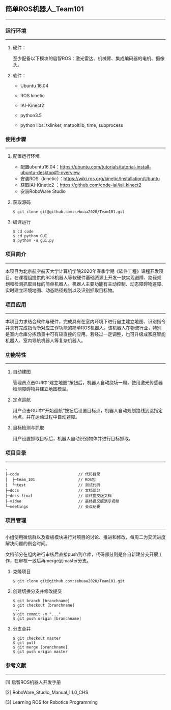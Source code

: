 ## 简单ROS机器人_Team101

----

### 运行环境

---

1. 硬件：

   至少配备以下模块的启智ROS：激光雷达、机械臂、集成编码器的电机、摄像头。

2. 软件：

   * Ubuntu 16.04

   * ROS kinetic

   * IAI-Kinect2
   * python3.5
   * python libs: tklinker, matpoltlib, time, subprocess

### 使用步骤

---

1. 配置运行环境
    * 配置ubuntu16.04：https://ubuntu.com/tutorials/tutorial-install-ubuntu-desktop#1-overview
    * 安装ROS（kinetic）：https://wiki.ros.org/kinetic/Installation/Ubuntu
    * 获取IAI-Kinetic2 ：https://github.com/code-iai/iai_kinect2
    * 安装RoboWare Studio

2. 获取源码

    ```
   $ git clone git@github.com:sebuaa2020/Team101.git
   ```

3. 编译运行
    ```
   $ cd code
   $ cd python GUI
   $ python -u gui.py
   ```



### 项目简介

---

本项目为北京航空航天大学计算机学院2020年春季学期《软件工程》课程开发项目。在课程组提供的ROS机器人等软硬件基础资源上开发一款实现避障、路径规划和检测抓取目标的简单机器人。机器人主要功能有主动控制、动态障碍物避障、实时建立环境地图、动态路径规划以及识别抓取目标物。

### 项目应用

---

本项目力求结合软件与硬件，完成具有在室内环境下进行自主建立地图、识别指令并具有完成指令所对应工作功能的简单ROS机器人。该机器人在物流行业，特别是室内仓库分拣场景中可有较直接的应用。若经过一定调整，也可升级成家庭智能机器人、室内导航机器人等复杂机器人。

### 功能特性

---

1. 自动建图

   管理员点击GUI中“建立地图”按钮后，机器人自动绕场一周，使用激光传感器检测障碍物并建立地图模型。

2. 定点巡航

   用户点击GUI中“开始巡航”按钮后设置目标点，机器人自动规划路线到达指定地点，并在运动过程中自动避障。

3. 目标检测与抓取

   用户设置抓取目标后，机器人自动识别物体并进行目标抓取。

### 项目目录

---

```
.
├─code                          // 代码目录
│  ├─team_101                   // ROS包
│  └─test                       // 测试代码     
├─docs                          // 文档部分
├─docs-final                    // 最终提交版文档
├─video                         // 最终提交版演示视频
└─meetings                      // 会议纪要
```

### 项目管理

---

小组使用微信群以及看板模块进行对项目的讨论、推进和修改，每周二为交流进度解决问题的例会时间。

文档部分在组内进行审核后直接push到仓库，代码部分则是各自新建分支开展工作，在审核一致后再merge到master分支。

1. 克隆项目

   ```
   $ git clone git@github.com:sebuaa2020/Team101.git
   ```

2. 创建切换分支并修改提交

   ```
   $ git branch [branchname]
   $ git checkout [branchname]
   ...
   $ git commit -m "..."
   $ git push origin [branchname]
   ```

3. 分支合并

   ```
   $ git checkout master
   $ git pull
   $ git merge [branchname]
   $ git push origin master
   ```

### 参考文献

---

[1] 启智ROS机器人开发手册

[2] RoboWare_Studio_Manual_1.1.0_CHS

[3]  Learning ROS for Robotics Programming